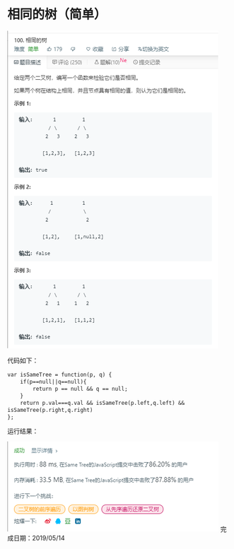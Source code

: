 # 相同的树（简单） 
![](./pic/相同的树题目.png)

代码如下：
```
var isSameTree = function(p, q) {
    if(p==null||q==null){
        return p == null && q == null;
    }
    return p.val===q.val && isSameTree(p.left,q.left) && isSameTree(p.right,q.right)
};
```
运行结果：

![](./pic/相同的树结果.png)
完成日期：2019/05/14